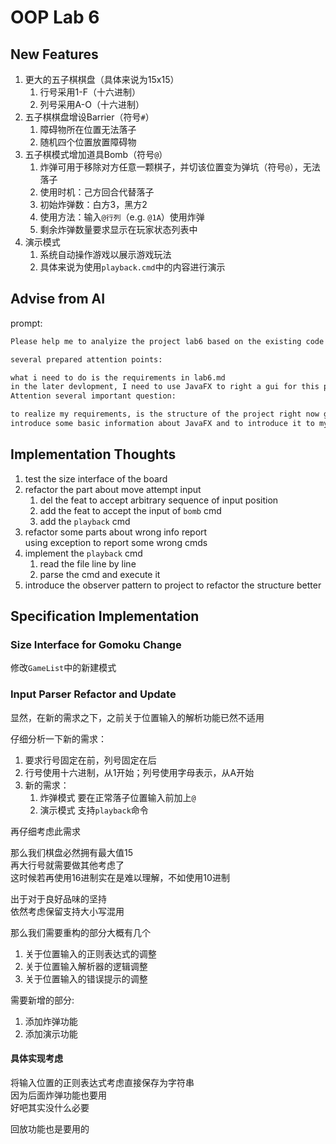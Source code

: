 # OOP Lab 6

## New Features

1. 更大的五子棋棋盘（具体来说为15x15）  
    1. 行号采用1-F（十六进制）  
    2. 列号采用A-O（十六进制）  
2. 五子棋棋盘增设Barrier（符号`#`）  
    1. 障碍物所在位置无法落子
    2. 随机四个位置放置障碍物  
3. 五子棋模式增加道具Bomb（符号`@`）  
    1. 炸弹可用于移除对方任意一颗棋子，并切该位置变为弹坑（符号`@`），无法落子  
    2. 使用时机：己方回合代替落子  
    3. 初始炸弹数：白方3，黑方2  
    4. 使用方法：输入`@行列`（e.g. `@1A`）使用炸弹  
    5. 剩余炸弹数量要求显示在玩家状态列表中  
4. 演示模式
    1. 系统自动操作游戏以展示游戏玩法  
    2. 具体来说为使用`playback.cmd`中的内容进行演示  

## Advise from AI

prompt:  

```txt
Please help me to analyize the project lab6 based on the existing code

several prepared attention points:

what i need to do is the requirements in lab6.md
in the later devlopment, I need to use JavaFX to right a gui for this project
Attention several important question:

to realize my requirements, is the structure of the project right now good enough? where should be changed or improved?
introduce some basic information about JavaFX and to introduce it to my project, what should I do in brief?
```

## Implementation Thoughts

1. test the size interface of the board  
2. refactor the part about move attempt input  
    1. del the feat to accept arbitrary sequence of input position  
    2. add the feat to accept the input of `bomb` cmd  
    3. add the `playback` cmd  
3. refactor some parts about wrong info report  
    using exception to report some wrong cmds  
4. implement the `playback` cmd  
    1. read the file line by line  
    2. parse the cmd and execute it
5. introduce the observer pattern to project to refactor the structure better  

## Specification Implementation

### Size Interface for Gomoku Change

修改`GameList`中的新建模式  

### Input Parser Refactor and Update

显然，在新的需求之下，之前关于位置输入的解析功能已然不适用  

仔细分析一下新的需求：  

1. 要求行号固定在前，列号固定在后  
2. 行号使用十六进制，从1开始；列号使用字母表示，从A开始  
3. 新的需求：
    1. 炸弹模式 要在正常落子位置输入前加上`@`  
    2. 演示模式 支持`playback`命令  

再仔细考虑此需求  

那么我们棋盘必然拥有最大值15  
再大行号就需要做其他考虑了  
这时候若再使用16进制实在是难以理解，不如使用10进制  

出于对于良好品味的坚持  
依然考虑保留支持大小写混用  

那么我们需要重构的部分大概有几个  

1. 关于位置输入的正则表达式的调整  
2. 关于位置输入解析器的逻辑调整  
3. 关于位置输入的错误提示的调整  

需要新增的部分:  

1. 添加炸弹功能  
2. 添加演示功能  

#### 具体实现考虑

将输入位置的正则表达式考虑直接保存为字符串  
因为后面炸弹功能也要用  
好吧其实没什么必要  

回放功能也是要用的  
